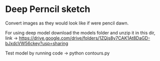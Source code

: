 # Deep Perncil sketch
Convert images as they would look like if were pencil dawn.

For using deep model download the models folder and unzip it in this dir, link -> 
https://drive.google.com/drive/folders/1ZQjs8y7CAK1At8DaGD-bJxdcVW56ckey?usp=sharing

Test model by running code -> python contours.py
